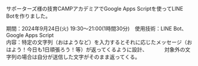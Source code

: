 サポーターズ様の技育CAMPアカデミアでGoogle Apps Scriptを使ってLINE Botを作りました。<br>

期間：2024年9月24日(火) 19:30～21:00(1時間30分)　使用技術：LINE Bot、Google Apps Script<br>
内容：特定の文字列（おはようなど）を入力するとそれに応じたメッセージ（おはよう！今日も1日頑張ろう！等）が返ってくるように設計、
　　　対象外の文字列の場合は自分が送信した文字がそのまま返ってくる。
